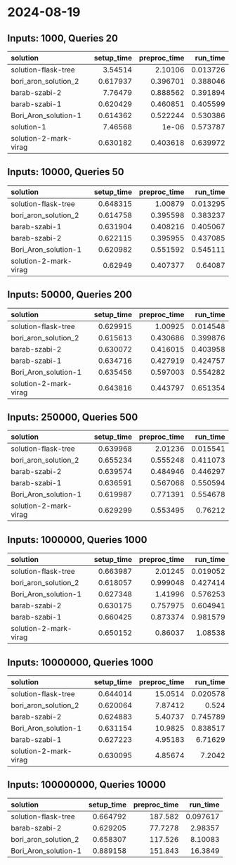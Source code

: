 # 2024-08-19

## Inputs: 1000, Queries 20

| solution              |   setup_time |   preproc_time |   run_time |
|:----------------------|-------------:|---------------:|-----------:|
| solution-flask-tree   |     3.54514  |       2.10106  |   0.013726 |
| bori_aron_solution_2  |     0.617937 |       0.396701 |   0.388046 |
| barab-szabi-2         |     7.76479  |       0.888562 |   0.391894 |
| barab-szabi-1         |     0.620429 |       0.460851 |   0.405599 |
| Bori_Aron_solution-1  |     0.614362 |       0.522244 |   0.530386 |
| solution-1            |     7.46568  |       1e-06    |   0.573787 |
| solution-2-mark-virag |     0.630182 |       0.403618 |   0.639972 |

## Inputs: 10000, Queries 50

| solution              |   setup_time |   preproc_time |   run_time |
|:----------------------|-------------:|---------------:|-----------:|
| solution-flask-tree   |     0.648315 |       1.00879  |   0.013295 |
| bori_aron_solution_2  |     0.614758 |       0.395598 |   0.383237 |
| barab-szabi-1         |     0.631904 |       0.408216 |   0.405067 |
| barab-szabi-2         |     0.622115 |       0.395955 |   0.437085 |
| Bori_Aron_solution-1  |     0.620982 |       0.551592 |   0.545111 |
| solution-2-mark-virag |     0.62949  |       0.407377 |   0.64087  |

## Inputs: 50000, Queries 200

| solution              |   setup_time |   preproc_time |   run_time |
|:----------------------|-------------:|---------------:|-----------:|
| solution-flask-tree   |     0.629915 |       1.00925  |   0.014548 |
| bori_aron_solution_2  |     0.615613 |       0.430686 |   0.399876 |
| barab-szabi-2         |     0.630072 |       0.416015 |   0.403958 |
| barab-szabi-1         |     0.634716 |       0.427919 |   0.424757 |
| Bori_Aron_solution-1  |     0.635456 |       0.597003 |   0.554282 |
| solution-2-mark-virag |     0.643816 |       0.443797 |   0.651354 |

## Inputs: 250000, Queries 500

| solution              |   setup_time |   preproc_time |   run_time |
|:----------------------|-------------:|---------------:|-----------:|
| solution-flask-tree   |     0.639968 |       2.01236  |   0.015541 |
| bori_aron_solution_2  |     0.655234 |       0.555248 |   0.411073 |
| barab-szabi-2         |     0.639574 |       0.484946 |   0.446297 |
| barab-szabi-1         |     0.636591 |       0.567068 |   0.550594 |
| Bori_Aron_solution-1  |     0.619987 |       0.771391 |   0.554678 |
| solution-2-mark-virag |     0.629299 |       0.553495 |   0.76212  |

## Inputs: 1000000, Queries 1000

| solution              |   setup_time |   preproc_time |   run_time |
|:----------------------|-------------:|---------------:|-----------:|
| solution-flask-tree   |     0.663987 |       2.01245  |   0.019052 |
| bori_aron_solution_2  |     0.618057 |       0.999048 |   0.427414 |
| Bori_Aron_solution-1  |     0.627348 |       1.41996  |   0.576253 |
| barab-szabi-2         |     0.630175 |       0.757975 |   0.604941 |
| barab-szabi-1         |     0.660425 |       0.873374 |   0.981579 |
| solution-2-mark-virag |     0.650152 |       0.86037  |   1.08538  |

## Inputs: 10000000, Queries 1000

| solution              |   setup_time |   preproc_time |   run_time |
|:----------------------|-------------:|---------------:|-----------:|
| solution-flask-tree   |     0.644014 |       15.0514  |   0.020578 |
| bori_aron_solution_2  |     0.620064 |        7.87412 |   0.524    |
| barab-szabi-2         |     0.624883 |        5.40737 |   0.745789 |
| Bori_Aron_solution-1  |     0.631154 |       10.9825  |   0.838517 |
| barab-szabi-1         |     0.627223 |        4.95183 |   6.71629  |
| solution-2-mark-virag |     0.630095 |        4.85674 |   7.2042   |

## Inputs: 100000000, Queries 10000

| solution             |   setup_time |   preproc_time |   run_time |
|:---------------------|-------------:|---------------:|-----------:|
| solution-flask-tree  |     0.664792 |       187.582  |   0.097617 |
| barab-szabi-2        |     0.629205 |        77.7278 |   2.98357  |
| bori_aron_solution_2 |     0.658307 |       117.526  |   8.10083  |
| Bori_Aron_solution-1 |     0.889158 |       151.843  |  16.3849   |